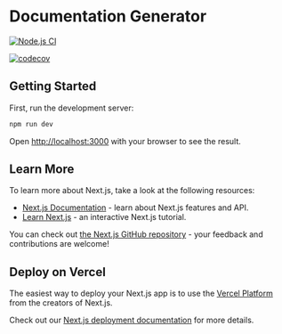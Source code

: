 # Documentation Generator

[![Node.js CI](https://github.com/thom-cr/documentation-generator/actions/workflows/node.js.yml/badge.svg)](https://github.com/thom-cr/documentation-generator/actions/workflows/node.js.yml)

[![codecov](https://codecov.io/gh/thom-cr/documentation-generator/graph/badge.svg?token=iPKvKDwdvB)](https://codecov.io/gh/thom-cr/documentation-generator)

## Getting Started

First, run the development server:

```bash
npm run dev
```

Open [http://localhost:3000](http://localhost:3000) with your browser to see the result.

## Learn More

To learn more about Next.js, take a look at the following resources:

- [Next.js Documentation](https://nextjs.org/docs) - learn about Next.js features and API.
- [Learn Next.js](https://nextjs.org/learn-pages-router) - an interactive Next.js tutorial.

You can check out [the Next.js GitHub repository](https://github.com/vercel/next.js) - your feedback and contributions are welcome!

## Deploy on Vercel

The easiest way to deploy your Next.js app is to use the [Vercel Platform](https://vercel.com/new?utm_medium=default-template&filter=next.js&utm_source=create-next-app&utm_campaign=create-next-app-readme) from the creators of Next.js.

Check out our [Next.js deployment documentation](https://nextjs.org/docs/pages/building-your-application/deploying) for more details.
